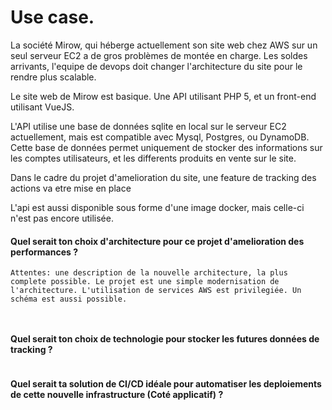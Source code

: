 # Use case.

La société Mirow, qui héberge actuellement son site web chez AWS sur un seul serveur EC2 a de gros problèmes de montée en charge. Les soldes arrivants, l'equipe de devops doit changer l'architecture du site pour le rendre plus scalable.

Le site web de Mirow est basique. Une API utilisant PHP 5, et un front-end utilisant VueJS. 

L'API utilise une base de données sqlite en local sur le serveur EC2 actuellement, mais est compatible avec Mysql, Postgres, ou DynamoDB. Cette base de données permet uniquement de stocker des informations sur les comptes utilisateurs, et les differents produits en vente sur le site. 

Dans le cadre du projet d'amelioration du site, une feature de tracking des actions va etre mise en place

L'api est aussi disponible sous forme d'une image docker, mais celle-ci n'est pas encore utilisée.


#### Quel serait ton choix d'architecture pour ce projet d'amelioration des performances ?
```
Attentes: une description de la nouvelle architecture, la plus complete possible. Le projet est une simple modernisation de l'architecture. L'utilisation de services AWS est privilegiée. Un schéma est aussi possible.



```

#### Quel serait ton choix de technologie pour stocker les futures données de tracking ?
```

```

####  Quel serait ta solution de CI/CD idéale pour automatiser les deploiements de cette nouvelle infrastructure (Coté applicatif) ?
```

```
